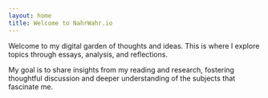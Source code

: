 ```yaml
---
layout: home
title: Welcome to NahrWahr.io
---
```


Welcome to my digital garden of thoughts and ideas. This is where I explore topics through essays, analysis, and reflections.

My goal is to share insights from my reading and research, fostering thoughtful discussion and deeper understanding of the subjects that fascinate me.
